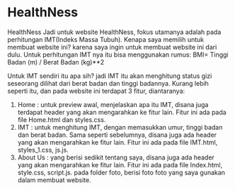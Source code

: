 # HealthNess

HealthNess
Jadi untuk website HealthNess, fokus utamanya adalah pada perhitungan IMT(Indeks Massa Tubuh). Kenapa saya memilih untuk membuat website ini? karena saya ingin untuk membuat website ini dari dulu. Untuk perhitungan IMT nya itu bisa menggunakan rumus: BMI= Tinggi Badan (m) / Berat Badan (kg)**2

Untuk IMT sendiri itu apa sih? jadi IMT itu akan menghitung status gizi seseorang dilihat dari berat badan dan tinggi badannya. Kurang lebih seperti itu, dan pada website ini terdapat 3 fitur, diantaranya:

1. Home : untuk preview awal, menjelaskan apa itu IMT, disana juga terdapat header yang akan mengarahkan ke fitur lain. Fitur ini ada pada file Home.html dan styles.css.
2. IMT : untuk menghitung IMT, dengan memasukkan umur, tinggi badan dan berat badan. Sama seperti sebelumnya, disana juga ada header yang akan mengarahkan ke fitur lain. Fitur ini ada pada file IMT.html, styles_1.css, js.js.
3. About Us : yang berisi sedikit tentang saya, disana juga ada header yang akan mengarahkan ke fitur lain. Fitur ini ada pada file Index.html, style.css, script.js.
pada folder foto, berisi foto foto yang saya gunakan dalam membuat website.
